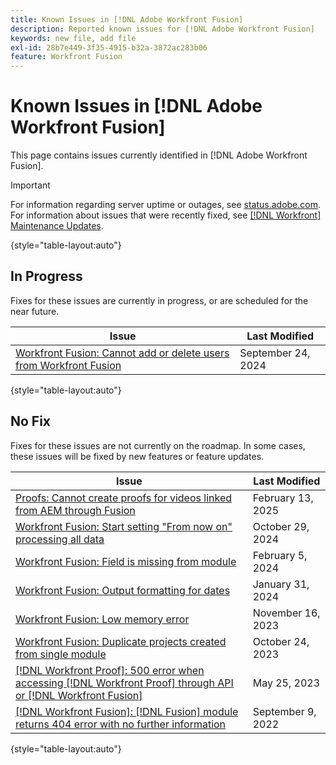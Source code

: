 ```yaml
---
title: Known Issues in [!DNL Adobe Workfront Fusion]
description: Reported known issues for [!DNL Adobe Workfront Fusion]
keywords: new file, add file
exl-id: 28b7e449-3f35-4915-b32a-3872ac283b06
feature: Workfront Fusion
---
```

# Known Issues in [!DNL Adobe Workfront Fusion]

This page contains issues currently identified in [!DNL Adobe Workfront Fusion].

>[!IMPORTANT]
>
>For information regarding server uptime or outages, see [status.adobe.com](https://status.adobe.com). For information about issues that were recently fixed, see [[!DNL Workfront] Maintenance Updates](../maintenance/current-updates.md).

<!--
## New

These recently reported issues are currently under review.

| **Issue** | **Last Modified** |
| -----------------------------------------------------------------| ----------------- |
-->

{style="table-layout:auto"}

## In Progress

Fixes for these issues are currently in progress, or are scheduled for the near future.

| **Issue** | **Last Modified** |
| -----------------------------------------------------------------| ----------------- |
| [Workfront Fusion: Cannot add or delete users from Workfront Fusion](known-issues-workfront-fusion/fusion-cannot-manage-users.md) | September 24, 2024 |

{style="table-layout:auto"}

## No Fix

Fixes for these issues are not currently on the roadmap. In some cases, these issues will be fixed by new features or feature updates.

| **Issue** | **Last Modified** |
| -----------------------------------------------------------------| ----------------- |
| [Proofs: Cannot create proofs for videos linked from AEM through Fusion](/help/known-issues/known-issues-workfront/wf-proof-cannot-generate-aem-video.md) | February 13, 2025 |
| [Workfront Fusion: Start setting "From now on" processing all data](known-issues-workfront-fusion/fusion-from-now-on-processing-all-data.md) | October 29, 2024 | 
| [Workfront Fusion: Field is missing from module](known-issues-workfront-fusion/fusion-field-missing-watch-field.md) | February 5, 2024 |
| [Workfront Fusion: Output formatting for dates](known-issues-workfront-fusion/fusion-output-formatting-for-dates.md) | January 31, 2024 |
| [Workfront Fusion: Low memory error](known-issues-workfront-fusion/fusion-low-memory-error.md) | November 16, 2023 |
| [Workfront Fusion: Duplicate projects created from single module](known-issues-workfront-fusion/fusion-duplicate-projects-created.md) | October 24, 2023 |
| [[!DNL Workfront Proof]: 500 error when accessing [!DNL Workfront Proof] through API or [!DNL Workfront Fusion]](known-issues-workfront-proof/proof-500-error-getallproofs.md) | May 25, 2023 |
| [[!DNL Workfront Fusion]: [!DNL Fusion] module returns 404 error with no further information](known-issues-workfront-fusion/fusion-404-error-no-description.md) | September 9, 2022 |

{style="table-layout:auto"}
